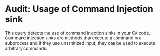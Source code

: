 # Audit: Usage of Command Injection sink

This query detects the use of command injection sinks in your C# code. Command injection sinks are methods that execute a command in a subprocess and if they use unsanitized input, they can be used to execute arbitrary commands.
